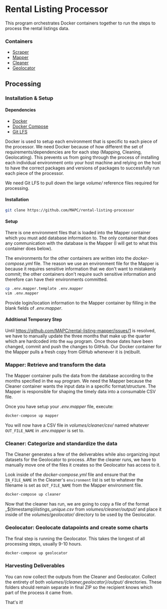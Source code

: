 # Rental Listing Processor

This program orchestrates Docker containers together to run the steps to 
process the rental listings data. 

### Containers

- [Scraper](https://github.com/mapc/rental-listing-scraper)
- [Mapper](https://github.com/mapc/rental-listing-mapper)
- [Cleaner](https://github.com/mapc/rental-listing-cleaner)
- [Geolocator](https://github.com/mapc/rental-listing-geolocator)


## Processing
### Installation & Setup

#### Dependencies
- [Docker](https://www.docker.com/)
- [Docker Compose](https://https://docs.docker.com/compose/install/)
- [Git LFS](https://git-lfs.github.com/)

Docker is used to setup each environment that is specific to each piece of 
the processor. We need Docker because of how different the set of 
requirements/dependencies are for each step (Mapping, Cleaning, Geolocating).
This prevents us from going through the process of installing each individual
environment onto your host machine and relying on the host to have the correct 
packages and versions of packages to successfully run each piece of the processor.

We need Git LFS to pull down the large _volume/_ reference files required for 
processing.

#### Installation

```sh
git clone https://github.com/MAPC/rental-listing-processor
```

#### Setup

There is one environment files that is loaded into the Mapper container which you must 
add database information to. The only container that does any communication with the 
database is the Mapper (I will get to what this container does below).

The environments for the other containers are written into the _docker-compose.yml_ file.
The reason we use an environment file for the Mapper is because it requires sensitive
information that we don't want to mistakenly commit; the other containers don't require
such sensitive information and therefore can have their environments committed. 

```sh
cp .env.mapper.template .env.mapper
vim .env.mapper
```

Provide login/location information to the Mapper container by filling in the blank fields
of _.env.mapper_.

#### Additional Temporary Step

Until https://github.com/MAPC/rental-listing-mapper/issues/1  is resolved, we have to 
manually update the three months that make up the quarter which are hardcoded into the
`map` program. Once those dates have been changed, commit and push the changes to GitHub.
Our Docker container for the Mapper pulls a fresh copy from GitHub whenever it is (re)built.


### Mapper: Retrieve and transform the data

The Mapper container pulls the data from the database according to the months specified in 
the `map` program. We need the Mapper because the Cleaner container wants the input data in a
specific format/structure. The Mapper is responsible for shaping the timely data into a consumable
CSV file.

Once you have setup your _.env.mapper_ file, execute:

```sh
docker-compose up mapper
```

You will now have a CSV file in _volumes/cleaner/csv/_ named whatever `OUT_FILE_NAME` in 
_.env.mapper_ is set to.


### Cleaner: Categorize and standardize the data

The Cleaner generates a few of the deliverables while also organizing input datasets for the
Geolocator to process. After the cleaner runs, we have to manually move one of the files it
creates so the Geolocator has access to it. 

Look inside of the _docker-compose.yml_ file and ensure that the `IN_FILE_NAME` in the Cleaner's
`environment` list is set to whatever the filename is set as `OUT_FILE_NAME` from the Mapper
environment file.

```sh
docker-compose up cleaner
```

Now that the cleaner has run, we are going to copy a file of the format _${timestamp}_listings_unique.csv_
from _volumes/cleaner/output/_ and place it inside of the _volumes/geolocator/_ directory to be 
used by the Geolocator. 


### Geolocator: Geolocate datapoints and create some charts

The final step is running the Geolocator. This takes the longest of all processing steps, usually 
9-10 hours.

```sh
docker-compose up geolocator
```


### Harvesting Deliverables

You can now collect the outputs from the Cleaner and Geolocator. Collect the entirety of both
_volumes/{cleaner,geolocator}/output/_ directories. These folders should remain separate in 
final ZIP so the recipient knows which part of the process it came from. 

That's it!
